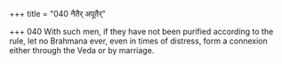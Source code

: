 +++
title = "040 नैतैर् अपूतैर्"

+++
040	With such men, if they have not been purified according to the rule, let no Brahmana ever, even in times of distress, form a connexion either through the Veda or by marriage.